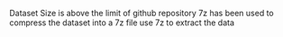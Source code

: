 Dataset Size is above the limit of github repository
7z has been used to compress the dataset into a 7z file
use 7z to extract the data
